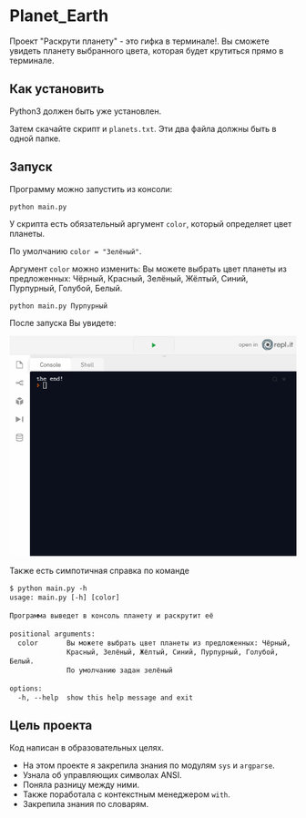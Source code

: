 # Planet_Earth
Проект "Раскрути планету" - это гифка в терминале!. Вы сможете увидеть планету выбранного цвета, которая будет крутиться прямо в терминале.
 
## Как установить
Python3 должен быть уже установлен.

Затем скачайте скрипт и `planets.txt`. Эти два файла должны быть в одной папке.

## Запуск

Программу можно запустить из консоли:

```
python main.py
```
У скрипта есть обязательный аргумент `color`, который определяет цвет планеты.

По умолчанию `color = "Зелёный"`.

Аргумент `color` можно изменить:
Вы можете выбрать цвет планеты из предложенных:
Чёрный, Красный, Зелёный, Жёлтый, Синий, Пурпурный, Голубой, Белый.

```
python main.py Пурпурный
```

После запуска Вы увидете:

![image](https://github.com/wezbicka/Planet_Earth/blob/main/white.gif)

Также есть симпотичная справка по команде
```
$ python main.py -h       
usage: main.py [-h] [color]

Программа выведет в консоль планету и раскрутит её

positional arguments:
  color       Вы можете выбрать цвет планеты из предложенных: Чёрный,    
              Красный, Зелёный, Жёлтый, Синий, Пурпурный, Голубой, Белый.
              По умолчанию задан зелёный

options:
  -h, --help  show this help message and exit
```

## Цель проекта
Код написан в образовательных целях.
* На этом проекте я закрепила знания по модулям `sys` и `argparse`.
* Узнала об управляющих символах ANSI.
* Поняла разницу между ними. 
* Также поработала с контекстным менеджером `with`. 
* Закрепила знания по словарям. 
